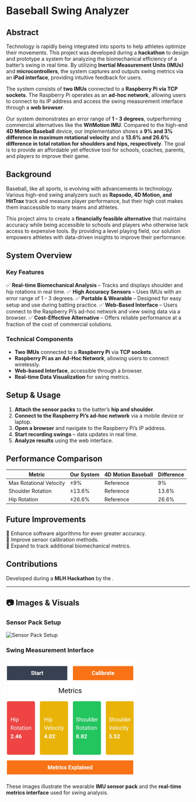 # Baseball Swing Analyzer

## Abstract
Technology is rapidly being integrated into sports to help athletes optimize their movements. This project was developed during a **hackathon** to design and prototype a system for analyzing the biomechanical efficiency of a batter’s swing in real time. By utilizing **Inertial Measurement Units (IMUs)** and **microcontrollers**, the system captures and outputs swing metrics via an **iPad interface**, providing intuitive feedback for users.

The system consists of **two IMUs** connected to a **Raspberry Pi via TCP sockets**. The Raspberry Pi operates as an **ad-hoc network**, allowing users to connect to its IP address and access the swing measurement interface through a **web browser**.

Our system demonstrates an error range of **1 - 3 degrees**, outperforming commercial alternatives like the **WitMotion IMU**. Compared to the high-end **4D Motion Baseball** device, our implementation shows a **9% and 3% difference in maximum rotational velocity** and a **13.6% and 26.6% difference in total rotation for shoulders and hips, respectively**. The goal is to provide an affordable yet effective tool for schools, coaches, parents, and players to improve their game.

## Background
Baseball, like all sports, is evolving with advancements in technology. Various high-end swing analyzers such as **Rapsodo, 4D Motion, and HitTrax** track and measure player performance, but their high cost makes them inaccessible to many teams and athletes. 

This project aims to create a **financially feasible alternative** that maintains accuracy while being accessible to schools and players who otherwise lack access to expensive tools. By providing a level playing field, our solution empowers athletes with data-driven insights to improve their performance.


## System Overview
### **Key Features**
✅ **Real-time Biomechanical Analysis** – Tracks and displays shoulder and hip rotations in real time.
✅ **High Accuracy Sensors** – Uses IMUs with an error range of 1 - 3 degrees.
✅ **Portable & Wearable** – Designed for easy setup and use during batting practice.
✅ **Web-Based Interface** – Users connect to the Raspberry Pi’s ad-hoc network and view swing data via a browser.
✅ **Cost-Effective Alternative** – Offers reliable performance at a fraction of the cost of commercial solutions.

### **Technical Components**
- **Two IMUs** connected to a **Raspberry Pi** via **TCP sockets**.
- **Raspberry Pi as an Ad-Hoc Network**, allowing users to connect wirelessly.
- **Web-based Interface**, accessible through a browser.
- **Real-time Data Visualization** for swing metrics.

## Setup & Usage
1. **Attach the sensor packs** to the batter’s **hip and shoulder**.
2. **Connect to the Raspberry Pi’s ad-hoc network** via a mobile device or laptop.
3. **Open a browser** and navigate to the Raspberry Pi’s IP address.
4. **Start recording swings** – data updates in real time.
5. **Analyze results** using the web interface.

## Performance Comparison
| Metric                     | Our System  | 4D Motion Baseball | Difference |
|----------------------------|------------|--------------------|------------|
| Max Rotational Velocity    | ±9%        | Reference          | 9%         |
| Shoulder Rotation         | ±13.6%     | Reference          | 13.6%      |
| Hip Rotation              | ±26.6%     | Reference          | 26.6%      |

## Future Improvements
🔹 Enhance software algorithms for even greater accuracy.  
🔹 Improve sensor calibration methods.  
🔹 Expand to track additional biomechanical metrics.

## Contributions
Developed during a **MLH Hackathon** by the .

---

## 📷 Images & Visuals
### Sensor Pack Setup
![Sensor Pack Setup](IMG_2830.heic)

### Swing Measurement Interface
![Swing Measurement Metrics](Metrics%20Screenshot.png)

These images illustrate the wearable **IMU sensor pack** and the **real-time metrics interface** used for swing analysis.

